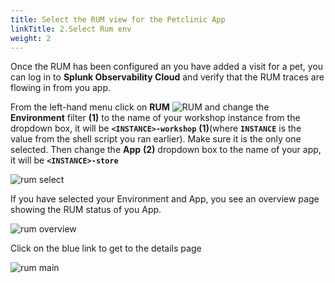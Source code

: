 ```yaml
---
title: Select the RUM view for the Petclinic App
linkTitle: 2.Select Rum env
weight: 2
---
```



Once the RUM has been configured an you have added a visit for a pet, you can log in to **Splunk Observability Cloud** and verify that the RUM traces are flowing in from you app.

From the left-hand menu click on **RUM** ![RUM](../../images/rum-icon.png?classes=inline&height=25px) and change the **Environment** filter **(1)** to the name of your workshop instance from the dropdown box, it will be **`<INSTANCE>-workshop`** **(1)**(where **`INSTANCE`** is the value from the shell script you ran earlier). Make sure it is the only one selected.
Then change the **App** **(2)** dropdown box to the  name of your app, it will be **`<INSTANCE>-store`**

![rum select](../../images/rum-env-select.png)

If you have selected your Environment and App, you see an overview page showing the RUM status of you App.

![rum overview](../../images/rum-overview.png)

Click on the blue link to get to the details page

![rum  main](../../images/rum-main.png)


